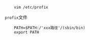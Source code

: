 

```shell
    vim /etc/profix
```

`profix`文件
```
    PATH=$PATH:/'xxx路径'/(sbin/bin)
    export PATH
```